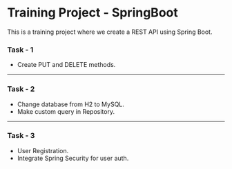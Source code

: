 # Training Project - SpringBoot

This is a training project where we create a REST API using Spring Boot.

### Task - 1 
* Create PUT and DELETE methods.

--- 
### Task - 2
* Change database from H2 to MySQL.
* Make custom query in Repository.

---
### Task - 3
* User Registration.
* Integrate Spring Security for user auth.